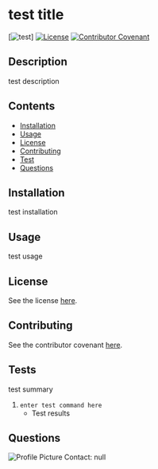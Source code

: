 
# test title

[![test](https://img.shields.io/static/v1?label=test&message=1&color=green)]
[![License](https://img.shields.io/static/v1?label=license&message=Unlicense&color=green)](LICENSE.txt)
[![Contributor Covenant](https://img.shields.io/badge/Contributor%20Covenant-v2.0%20adopted-ff69b4.svg)](CODE_OF_CONDUCT.md)

## Description
test description

## Contents
* [Installation](#installation)
* [Usage](#usage)
* [License](#license)
* [Contributing](#contributing)
* [Test](#test)
* [Questions](#questions)

## Installation
test installation

## Usage
test usage

## License
See the license [here](LICENSE.txt).

## Contributing
See the contributor covenant [here](CODE_OF_CONDUCT.md).

## Tests
test summary

1. `enter test command here`
    * Test results

## Questions
![Profile Picture](https://avatars3.githubusercontent.com/u/44104672?v=4)
Contact: null
    